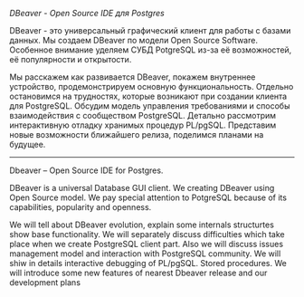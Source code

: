 *DBeaver - Open Source IDE для Postgres*

DBeaver - это универсальный графический клиент для работы с базами данных. Мы создаем DBeaver по модели Open Source Software. Особенное внимание уделяем СУБД PotgreSQL из-за её возможностей, её популярности и открытости.

Мы расскажем как развивается DBeaver, покажем внутреннее устройство, продемонстрируем основную функциональность. Отдельно остановимся на трудностях, которые возникают при создании клиента для PostgreSQL. Обсудим модель управления требованиями  и способы взаимодействия с сообществом PostgreSQL. Детально рассмотрим интерактивную отладку хранимых процедур PL/pgSQL. Представим новые возможности ближайшего релиза, поделимся планами на будущее.

----

Dbeaver – Open Source IDE for Postgres.

DBeaver is a universal Database GUI client. We creating DBeaver using Open Source model. We pay special attention to PotgreSQL because of its capabilities, popularity and openness.

We will tell about DBeaver evolution, explain some internals structurtes show base functionality.  We will separately discuss  difficulties which take place when we create PostgreSQL client part. Also we will discuss issues management model and interaction with  PostgreSQL community. We will shiw in details interactive debugging of PL/pgSQL. Stored procedures. We will introduce some new features of nearest Dbeaver release and our development plans
